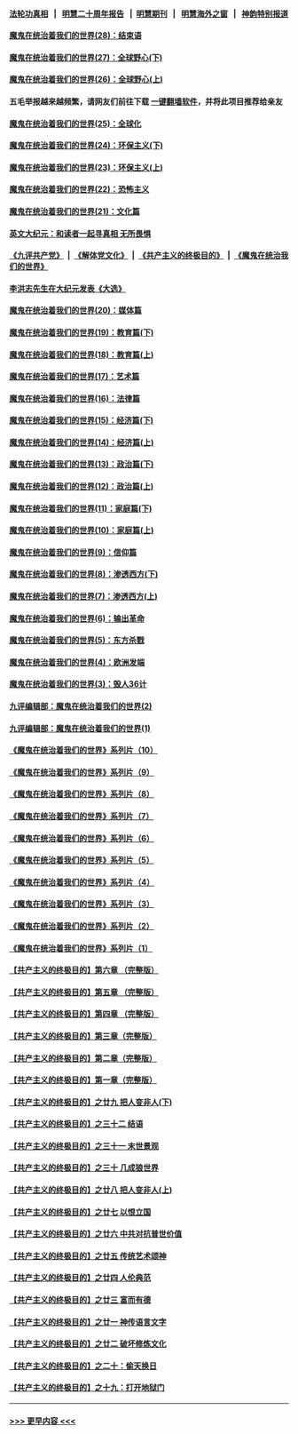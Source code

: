 #### [法轮功真相](https://github.com/gfw-breaker/truth/blob/master/README.md?t=0) &nbsp;&nbsp;|&nbsp;&nbsp; [明慧二十周年报告](https://github.com/gfw-breaker/mh-reports/blob/master/README.md?t=0) &nbsp;&nbsp;|&nbsp;&nbsp;[明慧期刊](https://github.com/gfw-breaker/mh-qikan) &nbsp;&nbsp;|&nbsp;&nbsp; [明慧海外之窗](https://github.com/gfw-breaker/mh-news/blob/master/README.md?t=0) &nbsp;&nbsp;|&nbsp;&nbsp; [神韵特别报道](https://github.com/gfw-breaker/mh-news/blob/master/shenyun.md?t=0)
#### [魔鬼在统治着我们的世界(28)：结束语](../pages/nsc422/n10936246.md?t=07051851) 
#### [魔鬼在统治着我们的世界(27)：全球野心(下)](../pages/nsc422/n10928319.md?t=07051851) 
#### [魔鬼在统治着我们的世界(26)：全球野心(上)](../pages/nsc422/n10900318.md?t=07051851) 
#### 五毛举报越来越频繁，请网友们前往下载 [一键翻墙软件](https://github.com/gfw-breaker/ssr-accounts)，并将此项目推荐给亲友
#### [魔鬼在统治着我们的世界(25)：全球化](../pages/nsc422/n10788205.md?t=07051851) 
#### [魔鬼在统治着我们的世界(24)：环保主义(下)](../pages/nsc422/n10695307.md?t=07051851) 
#### [魔鬼在统治着我们的世界(23)：环保主义(上)](../pages/nsc422/n10688613.md?t=07051851) 
#### [魔鬼在统治着我们的世界(22)：恐怖主义](../pages/nsc422/n10614727.md?t=07051851) 
#### [魔鬼在统治着我们的世界(21)：文化篇](../pages/nsc422/n10597706.md?t=07051851) 
#### [英文大纪元：和读者一起寻真相 无所畏惧](../pages/nsc422/n12542027.md?t=07051851) 
#### [《九评共产党》](https://github.com/begood0513/9ping.md/blob/master/README.md) &nbsp;|&nbsp; [《解体党文化》](../../../../jtdwh.md/blob/master/README.md)  &nbsp;|&nbsp; [《共产主义的终极目的》](../../../../gczydzjmd.md/blob/master/README.md) &nbsp;|&nbsp; [《魔鬼在统治我们的世界》](../../../../mgztzwmdsj.md/blob/master/README.md) 
#### [李洪志先生在大纪元发表《大选》](../pages/nsc422/n12534746.md?t=07051851) 
#### [魔鬼在统治着我们的世界(20)：媒体篇](../pages/nsc422/n10586579.md?t=07051851) 
#### [魔鬼在统治着我们的世界(19)：教育篇(下)](../pages/nsc422/n10564808.md?t=07051851) 
#### [魔鬼在统治着我们的世界(18)：教育篇(上)](../pages/nsc422/n10526970.md?t=07051851) 
#### [魔鬼在统治着我们的世界(17)：艺术篇](../pages/nsc422/n10499093.md?t=07051851) 
#### [魔鬼在统治着我们的世界(16)：法律篇](../pages/nsc422/n10485969.md?t=07051851) 
#### [魔鬼在统治着我们的世界(15)：经济篇(下)](../pages/nsc422/n10469975.md?t=07051851) 
#### [魔鬼在统治着我们的世界(14)：经济篇(上)](../pages/nsc422/n10457370.md?t=07051851) 
#### [魔鬼在统治着我们的世界(13)：政治篇(下)](../pages/nsc422/n10448270.md?t=07051851) 
#### [魔鬼在统治着我们的世界(12)：政治篇(上)](../pages/nsc422/n10444576.md?t=07051851) 
#### [魔鬼在统治着我们的世界(11)：家庭篇(下)](../pages/nsc422/n10440961.md?t=07051851) 
#### [魔鬼在统治着我们的世界(10)：家庭篇(上)](../pages/nsc422/n10435448.md?t=07051851) 
#### [魔鬼在统治着我们的世界(9)：信仰篇](../pages/nsc422/n10432159.md?t=07051851) 
#### [魔鬼在统治着我们的世界(8)：渗透西方(下)](../pages/nsc422/n10429603.md?t=07051851) 
#### [魔鬼在统治着我们的世界(7)：渗透西方(上)](../pages/nsc422/n10426013.md?t=07051851) 
#### [魔鬼在统治着我们的世界(6)：输出革命](../pages/nsc422/n10421536.md?t=07051851) 
#### [魔鬼在统治着我们的世界(5)：东方杀戮](../pages/nsc422/n10417707.md?t=07051851) 
#### [魔鬼在统治着我们的世界(4)：欧洲发端](../pages/nsc422/n10414890.md?t=07051851) 
#### [魔鬼在统治着我们的世界(3)：毁人36计](../pages/nsc422/n10411583.md?t=07051851) 
#### [九评编辑部：魔鬼在统治着我们的世界(2)](../pages/nsc422/n10410036.md?t=07051851) 
#### [九评编辑部：魔鬼在统治着我们的世界(1)](../pages/nsc422/n10406825.md?t=07051851) 
#### [《魔鬼在统治着我们的世界》系列片（10）](../pages/nsc422/n12292670.md?t=07051851) 
#### [《魔鬼在统治着我们的世界》系列片（9）](../pages/nsc422/n12290859.md?t=07051851) 
#### [《魔鬼在统治着我们的世界》系列片（8）](../pages/nsc422/n12287445.md?t=07051851) 
#### [《魔鬼在统治着我们的世界》系列片（7）](../pages/nsc422/n12283425.md?t=07051851) 
#### [《魔鬼在统治着我们的世界》系列片（6）](../pages/nsc422/n12282314.md?t=07051851) 
#### [《魔鬼在统治着我们的世界》系列片（5）](../pages/nsc422/n12281419.md?t=07051851) 
#### [《魔鬼在统治着我们的世界》系列片（4）](../pages/nsc422/n12274024.md?t=07051851) 
#### [《魔鬼在统治着我们的世界》系列片（3）](../pages/nsc422/n12271322.md?t=07051851) 
#### [《魔鬼在统治着我们的世界》系列片（2）](../pages/nsc422/n12269049.md?t=07051851) 
#### [《魔鬼在统治着我们的世界》系列片（1）](../pages/nsc422/n12267575.md?t=07051851) 
#### [【共产主义的终极目的】第六章 （完整版）](../pages/nsc422/n11428913.md?t=07051851) 
#### [【共产主义的终极目的】第五章 （完整版）](../pages/nsc422/n11428912.md?t=07051851) 
#### [【共产主义的终极目的】第四章 （完整版）](../pages/nsc422/n11428907.md?t=07051851) 
#### [【共产主义的终极目的】第三章（完整版）](../pages/nsc422/n11428848.md?t=07051851) 
#### [【共产主义的终极目的】第二章（完整版）](../pages/nsc422/n11428831.md?t=07051851) 
#### [【共产主义的终极目的】第一章（完整版）](../pages/nsc422/n11417651.md?t=07051851) 
#### [【共产主义的终极目的】之廿九 把人变非人(下)](../pages/nsc422/n11344140.md?t=07051851) 
#### [【共产主义的终极目的】之三十二 结语](../pages/nsc422/n11360535.md?t=07051851) 
#### [【共产主义的终极目的】之三十一 末世景观](../pages/nsc422/n11351129.md?t=07051851) 
#### [【共产主义的终极目的】之三十 几成狼世界](../pages/nsc422/n11348280.md?t=07051851) 
#### [【共产主义的终极目的】之廿八 把人变非人(上)](../pages/nsc422/n11340492.md?t=07051851) 
#### [【共产主义的终极目的】之廿七 以恨立国](../pages/nsc422/n11336944.md?t=07051851) 
#### [【共产主义的终极目的】之廿六 中共对抗普世价值](../pages/nsc422/n11324785.md?t=07051851) 
#### [【共产主义的终极目的】之廿五 传统艺术颂神](../pages/nsc422/n11296396.md?t=07051851) 
#### [【共产主义的终极目的】之廿四 人伦典范](../pages/nsc422/n11296397.md?t=07051851) 
#### [【共产主义的终极目的】之廿三 富而有德](../pages/nsc422/n11283598.md?t=07051851) 
#### [【共产主义的终极目的】之廿一 神传语言文字](../pages/nsc422/n11263265.md?t=07051851) 
#### [【共产主义的终极目的】之廿二 破坏修炼文化](../pages/nsc422/n11245728.md?t=07051851) 
#### [【共产主义的终极目的】之二十：偷天换日](../pages/nsc422/n11238846.md?t=07051851) 
#### [【共产主义的终极目的】之十九：打开地狱门](../pages/nsc422/n11206376.md?t=07051851) 

----
#### [ >>> 更早内容 <<< ](../indexes/nsc422-earlier.md)
